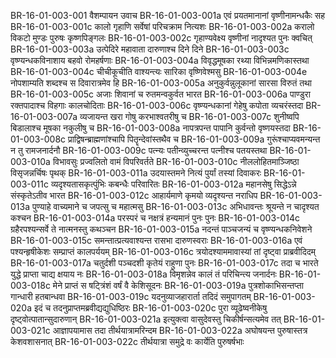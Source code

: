 BR-16-01-003-001	वैशम्पायन उवाच
BR-16-01-003-001a	एवं प्रयतमानानां वृष्णीनामन्धकैः सह
BR-16-01-003-001c	कालो गृहाणि सर्वेषां परिचक्राम नित्यशः
BR-16-01-003-002a	करालो विकटो मुण्डः पुरुषः कृष्णपिङ्गलः
BR-16-01-003-002c	गृहाण्यवेक्ष्य वृष्णीनां नादृश्यत पुनः क्वचित्
BR-16-01-003-003a	उत्पेदिरे महावाता दारुणाश्च दिने दिने
BR-16-01-003-003c	वृष्ण्यन्धकविनाशाय बहवो रोमहर्षणाः
BR-16-01-003-004a	विवृद्धमूषका रथ्या विभिन्नमणिकास्तथा
BR-16-01-003-004c	चीचीकूचीति वाश्यन्त्यः सारिका वृष्णिवेश्मसु
BR-16-01-003-004e	नोपशाम्यति शब्दश्च स दिवारात्रमेव हि
BR-16-01-003-005a	अनुकुर्वन्नुलूकानां सारसा विरुतं तथा
BR-16-01-003-005c	अजाः शिवानां च रुतमन्वकुर्वत भारत
BR-16-01-003-006a	पाण्डुरा रक्तपादाश्च विहगाः कालचोदिताः
BR-16-01-003-006c	वृष्ण्यन्धकानां गेहेषु कपोता व्यचरंस्तदा
BR-16-01-003-007a	व्यजायन्त खरा गोषु करभाश्वतरीषु च
BR-16-01-003-007c	शुनीष्वपि बिडालाश्च मूषका नकुलीषु च
BR-16-01-003-008a	नापत्रपन्त पापानि कुर्वन्तो वृष्णयस्तदा
BR-16-01-003-008c	प्राद्विषन्ब्राह्मणांश्चापि पितॄन्देवांस्तथैव च
BR-16-01-003-009a	गुरूंश्चाप्यवमन्यन्त न तु रामजनार्दनौ
BR-16-01-003-009c	पत्न्यः पतीन्व्युच्चरन्त पत्नीश्च पतयस्तथा
BR-16-01-003-010a	विभावसुः प्रज्वलितो वामं विपरिवर्तते
BR-16-01-003-010c	नीललोहितमाञ्जिष्ठा विसृजन्नर्चिषः पृथक्
BR-16-01-003-011a	उदयास्तमने नित्यं पुर्यां तस्यां दिवाकरः
BR-16-01-003-011c	व्यदृश्यतासकृत्पुंभिः कबन्धैः परिवारितः
BR-16-01-003-012a	महानसेषु सिद्धेऽन्ने संस्कृतेऽतीव भारत
BR-16-01-003-012c	आहार्यमाणे कृमयो व्यदृश्यन्त नराधिप
BR-16-01-003-013a	पुण्याहे वाच्यमाने च जपत्सु च महात्मसु
BR-16-01-003-013c	अभिधावन्तः श्रूयन्ते न चादृश्यत कश्चन
BR-16-01-003-014a	परस्परं च नक्षत्रं हन्यमानं पुनः पुनः
BR-16-01-003-014c	ग्रहैरपश्यन्सर्वे ते नात्मनस्तु कथञ्चन
BR-16-01-003-015a	नदन्तं पाञ्चजन्यं च वृष्ण्यन्धकनिवेशने
BR-16-01-003-015c	समन्तात्प्रत्यवाश्यन्त रासभा दारुणस्वराः
BR-16-01-003-016a	एवं पश्यन्हृषीकेशः सम्प्राप्तं कालपर्ययम्
BR-16-01-003-016c	त्रयोदश्याममावास्यां तां दृष्ट्वा प्राब्रवीदिदम्
BR-16-01-003-017a	चतुर्दशी पञ्चदशी कृतेयं राहुणा पुनः
BR-16-01-003-017c	तदा च भारते युद्धे प्राप्ता चाद्य क्षयाय नः
BR-16-01-003-018a	विमृशन्नेव कालं तं परिचिन्त्य जनार्दनः
BR-16-01-003-018c	मेने प्राप्तं स षट्त्रिंशं वर्षं वै केशिसूदनः
BR-16-01-003-019a	पुत्रशोकाभिसन्तप्ता गान्धारी हतबान्धवा
BR-16-01-003-019c	यदनुव्याजहारार्ता तदिदं समुपागतम्
BR-16-01-003-020a	इदं च तदनुप्राप्तमब्रवीद्यद्युधिष्ठिरः
BR-16-01-003-020c	पुरा व्यूढेष्वनीकेषु दृष्ट्वोत्पातान्सुदारुणान्
BR-16-01-003-021a	इत्युक्त्वा वासुदेवस्तु चिकीर्षन्सत्यमेव तत्
BR-16-01-003-021c	आज्ञापयामास तदा तीर्थयात्रामरिन्दम
BR-16-01-003-022a	अघोषयन्त पुरुषास्तत्र केशवशासनात्
BR-16-01-003-022c	तीर्थयात्रा समुद्रे वः कार्येति पुरुषर्षभाः
